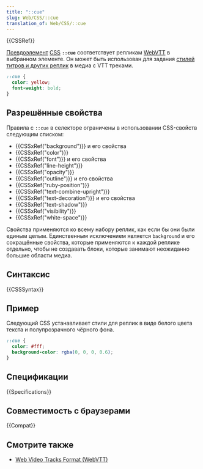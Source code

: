 ```yaml
---
title: "::cue"
slug: Web/CSS/::cue
translation_of: Web/CSS/::cue
---
```


{{CSSRef}}

[Псевдоэлемент](/ru/docs/Web/CSS/Pseudo-elements) [CSS](/ru/docs/Web/CSS) **`::cue`** соответствует репликам [WebVTT](/ru/docs/Web/API/WebVTT_API) в выбранном элементе. Он может быть использован для задания [стилей титров и других реплик](/docs/Web/API/WebVTT_API#Styling_WebTT_cues) в медиа с VTT треками.

```css
::cue {
  color: yellow;
  font-weight: bold;
}
```

## Разрешённые свойства

Правила с `::cue` в селекторе ограничены в использовании CSS-свойств следующим списком:

- {{CSSxRef("background")}} и его свойства
- {{CSSxRef("color")}}
- {{CSSxRef("font")}} и его свойства
- {{CSSxRef("line-height")}}
- {{CSSxRef("opacity")}}
- {{CSSxRef("outline")}} и его свойства
- {{CSSxRef("ruby-position")}}
- {{CSSxRef("text-combine-upright")}}
- {{CSSxRef("text-decoration")}} и его свойства
- {{CSSxRef("text-shadow")}}
- {{CSSxRef("visibility")}}
- {{CSSxRef("white-space")}}

Свойства применяются ко всему набору реплик, как если бы они были единым целым. Единственным исключением является `background` и его сокращённые свойства, которые применяются к каждой реплике отдельно, чтобы не создавать блоки, которые занимают неожиданно большие области медиа.

## Синтаксис

{{CSSSyntax}}

## Пример

Следующий CSS устанавливает стили для реплик в виде белого цвета текста и полупрозрачного чёрного фона.

```css
::cue {
  color: #fff;
  background-color: rgba(0, 0, 0, 0.6);
}
```

## Спецификации

{{Specifications}}

## Совместимость с браузерами

{{Compat}}

## Смотрите также

- [Web Video Tracks Format (WebVTT)](/ru/docs/Web/API/WebVTT_API)
